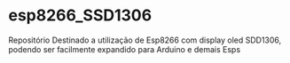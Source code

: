 # esp8266_SSD1306
Repositório Destinado a utilização de Esp8266 com display oled SDD1306, podendo ser facilmente expandido para Arduino e demais Esps
